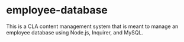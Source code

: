 # employee-database
This is a CLA content management system that is meant to manage an employee database using Node.js, Inquirer, and MySQL.
